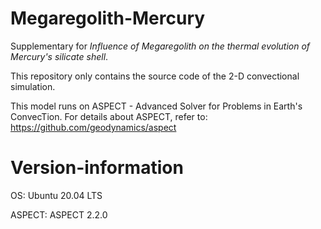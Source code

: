 # Megaregolith-Mercury
Supplementary for *Influence of Megaregolith on the thermal evolution of Mercury's silicate shell*.  
  
This repository only contains the source code of the 2-D convectional simulation.
  
This model runs on ASPECT - Advanced Solver for Problems in Earth's ConvecTion. For details about ASPECT, refer to: https://github.com/geodynamics/aspect
  
# Version-information
OS: Ubuntu 20.04 LTS
  
ASPECT: ASPECT 2.2.0
